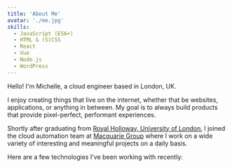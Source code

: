 ```yaml
---
title: 'About Me'
avatar: './me.jpg'
skills:
  - JavaScript (ES6+)
  - HTML & (S)CSS
  - React
  - Vue
  - Node.js
  - WordPress
---
```


Hello! I'm Michelle, a cloud engineer based in London, UK.

I enjoy creating things that live on the internet, whether that be websites, applications, or anything in between. My goal is to always build products that provide pixel-perfect, performant experiences.

Shortly after graduating from [Royal Holloway, University of London](https://www.royalholloway.ac.uk), I joined the cloud automation team at [Macquarie Group](https://www.macquarie.com) where I work on a wide variety of interesting and meaningful projects on a daily basis.

Here are a few technologies I've been working with recently:
